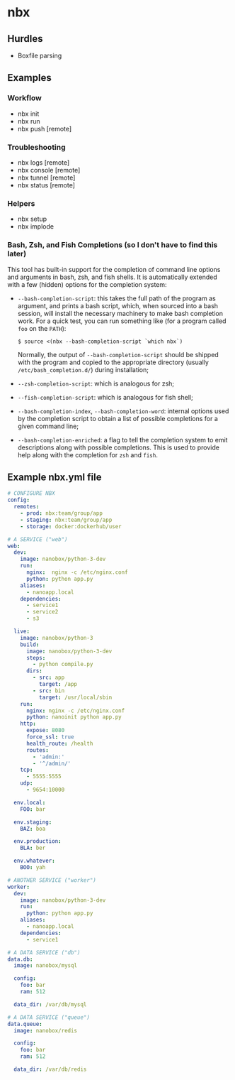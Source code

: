 # nbx

## Hurdles
- Boxfile parsing

## Examples

### Workflow
- nbx init
- nbx run
- nbx push [remote]

### Troubleshooting
- nbx logs [remote]
- nbx console [remote]
- nbx tunnel [remote]
- nbx status [remote]

### Helpers
- nbx setup
- nbx implode

### Bash, Zsh, and Fish Completions (so I don't have to find this later)

This tool has built-in support for the completion of
command line options and arguments in bash, zsh, and fish shells.
It is automatically extended with a few (hidden) options for the
completion system:

 - `--bash-completion-script`: this takes the full path of the program as
   argument, and prints a bash script, which, when sourced into a bash session,
   will install the necessary machinery to make bash completion work. For a
   quick test, you can run something like (for a program called `foo` on the
   `PATH`):

   ```console
   $ source <(nbx --bash-completion-script `which nbx`)
   ```

   Normally, the output of `--bash-completion-script` should be shipped with
   the program and copied to the appropriate directory (usually
   `/etc/bash_completion.d/`) during installation;

 - `--zsh-completion-script`: which is analogous for zsh;

 - `--fish-completion-script`: which is analogous for fish shell;

 - `--bash-completion-index`, `--bash-completion-word`: internal options used
   by the completion script to obtain a list of possible completions for a
   given command line;

 - `--bash-completion-enriched`: a flag to tell the completion system to emit
   descriptions along with possible completions. This is used to provide help
   along with the completion for `zsh` and `fish`.

## Example nbx.yml file
```yaml
# CONFIGURE NBX
config:
  remotes:
    - prod: nbx:team/group/app
    - staging: nbx:team/group/app
    - storage: docker:dockerhub/user

# A SERVICE ("web")
web:
  dev:
    image: nanobox/python-3-dev
    run:
      nginx:  nginx -c /etc/nginx.conf
      python: python app.py
    aliases:
      - nanoapp.local
    dependencies:
      - service1
      - service2
      - s3

  live:
    image: nanobox/python-3
    build:
      image: nanobox/python-3-dev
      steps:
        - python compile.py
      dirs:
        - src: app
          target: /app
        - src: bin
          target: /usr/local/sbin
    run:
      nginx: nginx -c /etc/nginx.conf
      python: nanoinit python app.py
    http:
      expose: 8080
      force_ssl: true
      health_route: /health
      routes:
        - 'admin:'
        - '^/admin/'
    tcp:
      - 5555:5555
    udp:
      - 9654:10000

  env.local:
    FOO: bar

  env.staging:
    BAZ: boa

  env.production:
    BLA: ber

  env.whatever:
    BOO: yah

# ANOTHER SERVICE ("worker")
worker:
  dev:
    image: nanobox/python-3-dev
    run:
      python: python app.py
    aliases:
      - nanoapp.local
    dependencies:
      - service1

# A DATA SERVICE ("db")
data.db:
  image: nanobox/mysql

  config:
    foo: bar
    ram: 512

  data_dir: /var/db/mysql

# A DATA SERVICE ("queue")
data.queue:
  image: nanobox/redis

  config:
    foo: bar
    ram: 512

  data_dir: /var/db/redis
```